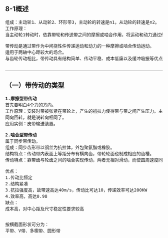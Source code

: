## 8-1概述
<pre>
组成：主动轮1、从动轮2、环形带3，主动轮的转速是n1，从动轮的转速是n2。
工作原理：
当主动轮1转动时，依靠带轮和传送带之间的摩擦或啮合作用，将运动和动力通过传送带3传递给从动带2.

带传动是通过带作为中间挠性件传递运动和动力的一种摩擦或啮合传动运动。
适用于两轴中心距较大的场合。
与齿轮传动相比，带传动具有结构简单、传动平稳、成本低廉以及缓冲吸振等优点，使用广泛。

</pre>
***
## （一）带传动的类型
<pre>
<b>1.摩擦型带传动</b>
首先要明白4个力的方向。
工作原理：安装时带被张紧在带轮上，产生的初拉力使得带与带之间产生压力。主动轮转动时，依靠摩擦力拖动从动轮一起
同向回转。就是说转向相同了。
应用实例：皮带输送装置。

<b>2.啮合型带传动</b>
属于同步带传动。
组成：同步齿形带以钢丝为抗拉体，外包聚氨脂或橡胶。
结构特点：传动带内表面上等距分布有横向齿，带轮轮面也制成相应的齿槽。
传动特点：靠带齿与轮齿之间的啮合实现传动，两者无相对滑动，而使圆周速度同步，故称为同步带传动。

优点：
1.传动比恒定
2.结构紧凑
3.抗拉强度高，故带速高达40m/s，传动比可达10，传递效率可达200KW
4.效率高，高达0.98
缺点：
成本高，对中心距及尺寸稳定性要求较高

</pre>
<pre>
按横截面形状可分为：
平带、V带、多楔带、圆形带

</pre>
